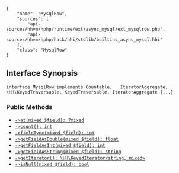``` yamlmeta
{
    "name": "MysqlRow",
    "sources": [
        "api-sources/hhvm/hphp/runtime/ext/async_mysql/ext_mysqlrow.php",
        "api-sources/hhvm/hphp/hack/hhi/stdlib/builtins_async_mysql.hhi"
    ],
    "class": "MysqlRow"
}
```




## Interface Synopsis




``` Hack
interface MysqlRow implements Countable,   IteratorAggregate,   \HH\KeyedTraversable, KeyedTraversable, IteratorAggregate {...}
```




### Public Methods




+ [` ->at(mixed $field): ?mixed `](</hack/reference/interface/MysqlRow/at/>)
+ [` ->count(): int `](</hack/reference/interface/MysqlRow/count/>)
+ [` ->fieldType(mixed $field): int `](</hack/reference/interface/MysqlRow/fieldType/>)
+ [` ->getFieldAsDouble(mixed $field): float `](</hack/reference/interface/MysqlRow/getFieldAsDouble/>)
+ [` ->getFieldAsInt(mixed $field): int `](</hack/reference/interface/MysqlRow/getFieldAsInt/>)
+ [` ->getFieldAsString(mixed $field): string `](</hack/reference/interface/MysqlRow/getFieldAsString/>)
+ [` ->getIterator(): \HH\KeyedIterator<string, mixed> `](</hack/reference/interface/MysqlRow/getIterator/>)
+ [` ->isNull(mixed $field): bool `](</hack/reference/interface/MysqlRow/isNull/>)
<!-- HHAPIDOC -->
